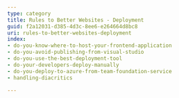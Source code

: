 ```yaml
---
type: category
title: Rules to Better Websites - Deployment
guid: f2a12031-d385-4d3c-8ee6-e264664d8bc8
uri: rules-to-better-websites-deployment
index:
- do-you-know-where-to-host-your-frontend-application
- do-you-avoid-publishing-from-visual-studio
- do-you-use-the-best-deployment-tool
- do-your-developers-deploy-manually
- do-you-deploy-to-azure-from-team-foundation-service
- handling-diacritics

---
```

 

